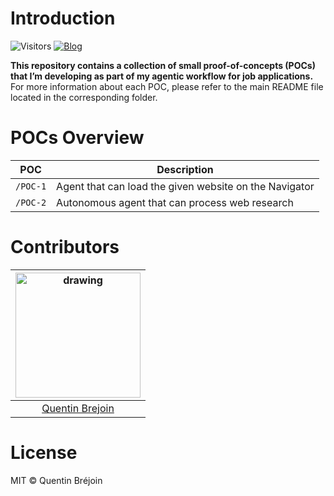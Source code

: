 # Introduction

![Visitors](https://visitor-badge.laobi.icu/badge?page_id=Queng123.agent-pocs)  [![Blog](https://img.shields.io/badge/blog-Medium-black?logo=medium)](https://medium.com/@quentin.brejoin/my-journey-in-building-an-agentic-workflow-for-job-applications-ace5e982ef4c)

**This repository contains a collection of small proof-of-concepts (POCs) that I’m developing as part of my agentic workflow for job applications.**
For more information about each POC, please refer to the main README file located in the corresponding folder.

# POCs Overview

| POC | Description |
|-----|-------------|
| `/POC-1` | Agent that can load the given website on the Navigator |
| `/POC-2` | Autonomous agent that can process web research |



# Contributors

| <img src="https://avatars.githubusercontent.com/u/91665380" alt="drawing" width="200"/> | 
|:-:|
| [Quentin Brejoin](https://www.github.com/Queng123) | 

# License

MIT © Quentin Bréjoin



